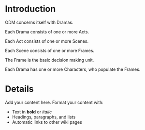 # Introduction #

ODM concerns itself with Dramas.

Each Drama consists of one or more Acts.

Each Act consists of one or more Scenes.

Each Scene consists of one or more Frames.

The Frame is the basic decision making unit.

Each Drama has one or more Characters, who populate the Frames.


# Details #

Add your content here.  Format your content with:
  * Text in **bold** or _italic_
  * Headings, paragraphs, and lists
  * Automatic links to other wiki pages